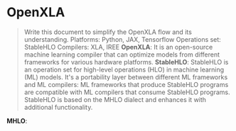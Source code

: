# OpenXLA
> Write this document to simplify the OpenXLA flow and its understanding.
> Platforms: Python, JAX, Tensorflow
> Operations set: StableHLO
> Compilers: XLA, IREE
**OpenXLA**: It is an open-source machine learning compiler that can optimize models from different frameworks for various hardware platforms.
**StableHLO**: StableHLO is an operation set for high-level operations (HLO) in machine learning (ML) models. It's a portability layer between different ML frameworks and ML compilers: ML frameworks that produce StableHLO programs are compatible with ML compilers that consume StableHLO programs. StableHLO is based on the MHLO dialect and enhances it with additional functionality.

**MHLO**: 
